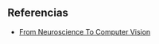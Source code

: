 ## Referencias

* [From Neuroscience To Computer Vision](https://towardsdatascience.com/from-neuroscience-to-computer-vision-e86a4dea3574)
